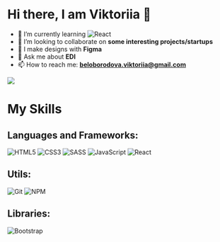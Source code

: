# Hi there, I am Viktoriia 👋



- 🌱 I’m currently learning ![React](https://camo.githubusercontent.com/ab4c3c731a174a63df861f7b118d6c8a6c52040a021a552628db877bd518fe84/68747470733a2f2f696d672e736869656c64732e696f2f62616467652f72656163742d2532333230323332612e7376673f7374796c653d666f722d7468652d6261646765266c6f676f3d7265616374266c6f676f436f6c6f723d253233363144414642)
- 👯 I’m looking to collaborate on <strong>some interesting projects/startups</strong>
- 🎨 I make designs with <strong>Figma</strong>
- 💬 Ask me about <strong>EDI</strong>
- 📫 How to reach me: <strong>beloborodova.viktoriia@gmail.com</strong>

![](https://github-profile-summary-cards.vercel.app/api/cards/profile-details?username=Viktoriia-code&theme=nord_bright)

# My Skills

## Languages and Frameworks:

![HTML5](https://img.shields.io/badge/html5-%23E34F26.svg?style=for-the-badge&logo=html5&logoColor=white)
![CSS3](https://img.shields.io/badge/css3-%231572B6.svg?style=for-the-badge&logo=css3&logoColor=white)
![SASS](https://img.shields.io/badge/SASS-hotpink.svg?style=for-the-badge&logo=SASS&logoColor=white)
![JavaScript](https://img.shields.io/badge/javascript-%23323330.svg?style=for-the-badge&logo=javascript&logoColor=%23F7DF1E)
![React](https://img.shields.io/badge/react-%2320232a.svg?style=for-the-badge&logo=react&logoColor=%2361DAFB)

## Utils:

![Git](https://img.shields.io/badge/git-%23F05033.svg?style=for-the-badge&logo=git&logoColor=white)
![NPM](https://img.shields.io/badge/NPM-%23000000.svg?style=for-the-badge&logo=npm&logoColor=white)

## Libraries:

![Bootstrap](https://img.shields.io/badge/bootstrap-%23563D7C.svg?style=for-the-badge&logo=bootstrap&logoColor=white)
